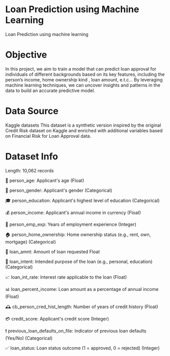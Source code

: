 # Loan Prediction using Machine Learning
Loan Prediction using machine learning

# Objective
In this project, we aim to train a model that can predict loan approval for individuals of different backgrounds based on its key features, including the person’s income, home ownership kind , loan amount, e.t.c… By leveraging machine learning techniques, we can uncover insights and patterns in the data to build an accurate predictive model.

# Data Source
Kaggle datasets
This dataset is a synthetic version inspired by the original Credit Risk dataset on Kaggle and enriched with additional variables based on Financial Risk for Loan Approval data.

# Dataset Info
Length: 10,062 records

👤 person_age:	Applicant's age	(Float)

🚻 person_gender:	Applicant's gender	(Categorical)

🎓 person_education:	Applicant's highest level of education	(Categorical)

💰 person_income:	Applicant's annual income in currency	(Float)

📅 person_emp_exp:	Years of employment experience	(Integer)

🏠 person_home_ownership:	Home ownership status (e.g., rent, own, mortgage)	(Categorical)

🏦 loan_amnt:	Amount of loan requested	Float

🎯 loan_intent:	Intended purpose of the loan (e.g., personal, education)	(Categorical)

📈 loan_int_rate:	Interest rate applicable to the loan	(Float)

📊 loan_percent_income:	Loan amount as a percentage of annual income	(Float)

🕰️ cb_person_cred_hist_length:	Number of years of credit history	(Float)

💳 credit_score:	Applicant's credit score	(Integer)

❗ previous_loan_defaults_on_file:	Indicator of previous loan defaults (Yes/No)	(Categorical)

✅ loan_status:	Loan status outcome (1 = approved, 0 = rejected)	(Integer)
